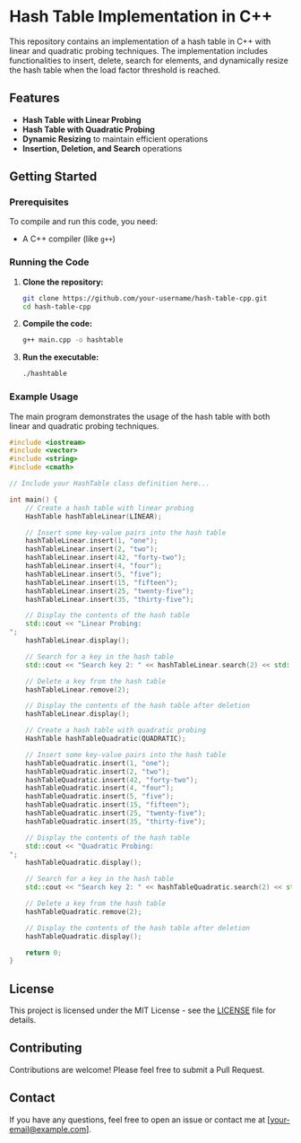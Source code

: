 
# Hash Table Implementation in C++

This repository contains an implementation of a hash table in C++ with linear and quadratic probing techniques. The implementation includes functionalities to insert, delete, search for elements, and dynamically resize the hash table when the load factor threshold is reached.

## Features

- **Hash Table with Linear Probing**
- **Hash Table with Quadratic Probing**
- **Dynamic Resizing** to maintain efficient operations
- **Insertion, Deletion, and Search** operations

## Getting Started

### Prerequisites

To compile and run this code, you need:

- A C++ compiler (like `g++`)

### Running the Code

1. **Clone the repository:**

    ```sh
    git clone https://github.com/your-username/hash-table-cpp.git
    cd hash-table-cpp
    ```

2. **Compile the code:**

    ```sh
    g++ main.cpp -o hashtable
    ```

3. **Run the executable:**

    ```sh
    ./hashtable
    ```

### Example Usage

The main program demonstrates the usage of the hash table with both linear and quadratic probing techniques. 

```cpp
#include <iostream>
#include <vector>
#include <string>
#include <cmath>

// Include your HashTable class definition here...

int main() {
    // Create a hash table with linear probing
    HashTable hashTableLinear(LINEAR);

    // Insert some key-value pairs into the hash table
    hashTableLinear.insert(1, "one");
    hashTableLinear.insert(2, "two");
    hashTableLinear.insert(42, "forty-two");
    hashTableLinear.insert(4, "four");
    hashTableLinear.insert(5, "five");
    hashTableLinear.insert(15, "fifteen");
    hashTableLinear.insert(25, "twenty-five");
    hashTableLinear.insert(35, "thirty-five");

    // Display the contents of the hash table
    std::cout << "Linear Probing:
";
    hashTableLinear.display();

    // Search for a key in the hash table
    std::cout << "Search key 2: " << hashTableLinear.search(2) << std::endl;

    // Delete a key from the hash table
    hashTableLinear.remove(2);

    // Display the contents of the hash table after deletion
    hashTableLinear.display();

    // Create a hash table with quadratic probing
    HashTable hashTableQuadratic(QUADRATIC);

    // Insert some key-value pairs into the hash table
    hashTableQuadratic.insert(1, "one");
    hashTableQuadratic.insert(2, "two");
    hashTableQuadratic.insert(42, "forty-two");
    hashTableQuadratic.insert(4, "four");
    hashTableQuadratic.insert(5, "five");
    hashTableQuadratic.insert(15, "fifteen");
    hashTableQuadratic.insert(25, "twenty-five");
    hashTableQuadratic.insert(35, "thirty-five");

    // Display the contents of the hash table
    std::cout << "Quadratic Probing:
";
    hashTableQuadratic.display();

    // Search for a key in the hash table
    std::cout << "Search key 2: " << hashTableQuadratic.search(2) << std::endl;

    // Delete a key from the hash table
    hashTableQuadratic.remove(2);

    // Display the contents of the hash table after deletion
    hashTableQuadratic.display();

    return 0;
}
```

## License

This project is licensed under the MIT License - see the [LICENSE](LICENSE) file for details.

## Contributing

Contributions are welcome! Please feel free to submit a Pull Request.

## Contact

If you have any questions, feel free to open an issue or contact me at [your-email@example.com].

